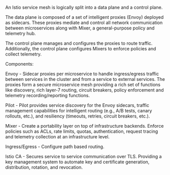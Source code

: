 An Istio service mesh is logically split into a data plane and a control plane. 

The data plane is composed of a set of intelligent proxies (Envoy) deployed as sidecars. These proxies mediate and control all network communication between microservices along with Mixer, a general-purpose policy and telemetry hub. 

The control plane manages and configures the proxies to route traffic. Additionally, the control plane configures Mixers to enforce policies and collect telemetry. 


Components: 

Envoy - Sidecar proxies per microservice to handle ingress/egress traffic between services in the cluster and from a service to external services. The proxies form a secure microservice mesh providing a rich set of functions like discovery, rich layer-7 routing, circuit breakers, policy enforcement and telemetry recording/reporting functions.

Pilot - Pilot provides service discovery for the Envoy sidecars, traffic management capabilities for intelligent routing (e.g., A/B tests, canary rollouts, etc.), and resiliency (timeouts, retries, circuit breakers, etc.).

Mixer - Create a portability layer on top of infrastructure backends. Enforce policies such as ACLs, rate limits, quotas, authentication, request tracing and telemetry collection at an infrastructure level.

Ingress/Egress - Configure path based routing.

Istio CA - Secures service to service communication over TLS. Providing a key management system to automate key and certificate generation, distribution, rotation, and revocation.